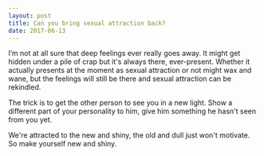 ```yaml
---
layout: post
title: Can you bring sexual attraction back?
date: 2017-06-13
---
```


<p>I’m not at all sure that deep feelings ever really goes away. It might get hidden under a pile of crap but it's always there, ever-present. Whether it actually presents at the moment as sexual attraction or not might wax and wane, but the feelings will still be there and sexual attraction can be rekindled.</p><p>The trick is to get the other person to see you in a new light. Show a different part of your personality to him, give him something he hasn't seen from you yet.</p><p>We're attracted to the new and shiny, the old and dull just won't motivate. So make yourself new and shiny.</p>
